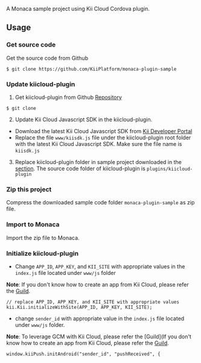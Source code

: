 A Monaca sample project using Kii Cloud Cordova plugin.

## Usage

### Get source code

Get the source code from Github

```
$ git clone https://github.com/KiiPlatform/monaca-plugin-sample
```

### Update kiicloud-plugin

1. Get kiicloud-plugin from Github [Repository]()

  ```
  $ git clone
  ```

2. Update Kii Cloud Javascript SDK in the kiicloud-plugin.

  - Download the latest Kii Cloud Javascript SDK from [Kii Developer Portal](https://developer.kii.com/v2/downloads)
  - Replace the file `www/kiisdk.js` file under the kiicloud-plugin root folder with the latest Kii Cloud Javascript SDK. Make sure the file name is `kiisdk.js`

3. Replace kiicloud-plugin folder in sample project downloaded in the [section](#get-source-code). The source code folder of kiicloud-plugin is `plugins/kiicloud-plugin`

### Zip this project

Compress the downloaded sample code folder `monaca-plugin-sample` as zip file.

### Import to Monaca

Import the zip file to Monaca.

### Initialize kiicloud-plugin

- Change `APP_ID`, `APP_KEY`, and `KII_SITE` with appropriate values in the `index.js` file located under `www/js` folder

**Note**: If you don't know how to create an app from Kii Cloud, please refer the [Guild](http://docs.kii.com/en/guides/javascript/quickstart/).


```
// replace APP_ID, APP_KEY, and KII_SITE with appropriate values
kii.Kii.initializeWithSite(APP_ID, APP_KEY, KII_SITE);

```

- change `sender_id` with appropriate value in the `index.js` file located under `www/js` folder.

**Note**: To leverage GCM with Kii Cloud, please refer the [Guild](If you don't know how to create an app from Kii Cloud, please refer the [Guild](http://docs.kii.com/en/guides/javascript/quickstart/).

```
window.kiiPush.initAndroid("sender_id", "pushReceived", {

```
